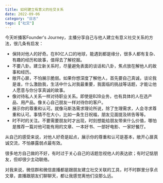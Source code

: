 ```yaml
---
title: 如何建立有意义的社交关系
date: 2022-09-06
category: "日志"
tags: ["社交"]
---
```

今天听播客Founder's Journey，主播分享自己与他人建立有意义社交关系的方法，很几条有启发：

- 保持对他人的好奇。在80亿人口的地球，能遇到都是缘分，很多人都有复杂、有趣的经历和故事，值得去了解挖掘。
- 不要八卦。建立新关系时，尽量避免表面的谈话和八卦，焦点放在解他人的故事和经历。
- 敞开心扉，不怕展示脆弱。如果你想深度了解他人，首先要自己真诚，谈论我是谁，什么激励我，生活中什么对我最重要，我面临的挑战等话题，才能让他人愿意与你分享真诚的故事。
- 像对待私人关系一样对待职业关系。即使是B2B业务，也有具体的人在选产品、用产品。像关心自己朋友一样对待你的客户。
- 展示你的尊重和认可。就像马斯洛需求理论所说，除了生理需求，人会寻求尊重和认可。事情不在大小，比如一条生日祝福，朋友见面提及转告等等。
- 时不时的关注。不要需要朋友时才出现，时刻想能给朋友带来什么价值，哪怕是推荐一篇对他可能有用的文章、一本好书、一部好电影、一家好餐厅。

从自己的感受来说，对他人好奇是起点，展示你的尊重和认可是基本，敞开心扉真诚交流，不怕暴露弱点最有效。

很多地方自己做的不好，有时过于关心自己的话题忽视他人的表达欲；有时记惦朋友，但却很少主动联络。

对我来说，微信群和微信直播都是跟朋友建立社交关联的工具，时不时群里分享点文章，直播跟朋友们聊聊天，都让我感觉离他们没那么远。
